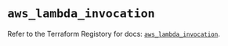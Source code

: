 # `aws_lambda_invocation`

Refer to the Terraform Registory for docs: [`aws_lambda_invocation`](https://registry.terraform.io/providers/hashicorp/aws/4.66.1/docs/resources/lambda_invocation).
